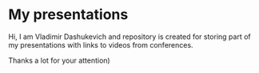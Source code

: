 # My presentations

Hi, I am Vladimir Dashukevich and repository is created for storing part of my presentations with links to videos from conferences.

Thanks a lot for your attention)